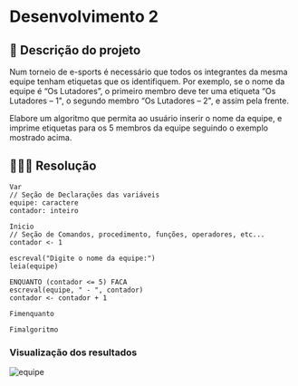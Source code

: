 # Desenvolvimento 2
## 📝 Descrição do projeto
Num torneio de e-sports é necessário que todos os integrantes da mesma equipe tenham etiquetas que os identifiquem. Por exemplo, se o nome da equipe é “Os Lutadores”, o primeiro membro deve ter uma etiqueta “Os Lutadores – 1", o segundo membro “Os Lutadores – 2", e assim pela frente.

Elabore um algoritmo que permita ao usuário inserir o nome da equipe, e imprime etiquetas para os 5 membros da equipe seguindo o exemplo mostrado acima.

## 👨🏼‍🏫 Resolução

```
Var
// Seção de Declarações das variáveis
equipe: caractere
contador: inteiro

Inicio
// Seção de Comandos, procedimento, funções, operadores, etc...
contador <- 1

escreval("Digite o nome da equipe:")
leia(equipe)

ENQUANTO (contador <= 5) FACA
escreval(equipe, " - ", contador)
contador <- contador + 1
    
Fimenquanto

Fimalgoritmo
```

### **Visualização dos resultados**
![equipe](https://github.com/user-attachments/assets/d1a7b611-dbdf-4d79-a597-7744a883a637)
